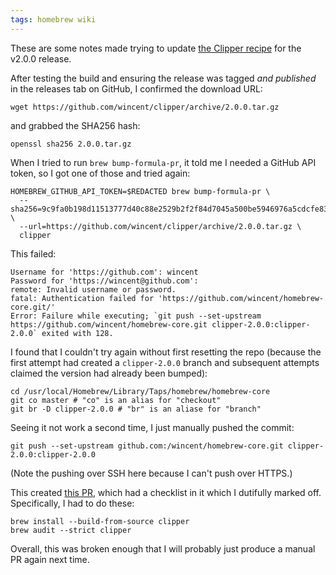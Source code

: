 ```yaml
---
tags: homebrew wiki
---
```


These are some notes made trying to update [the Clipper recipe](https://github.com/Homebrew/homebrew-core/blob/63966af9c41a16540cfedad660689ef0420cf3a4/Formula/clipper.rb) for the v2.0.0 release.

After testing the build and ensuring the release was tagged *and published* in the releases tab on GitHub, I confirmed the download URL:

```shell
wget https://github.com/wincent/clipper/archive/2.0.0.tar.gz
```

and grabbed the SHA256 hash:

```shell
openssl sha256 2.0.0.tar.gz
```

When I tried to run `brew bump-formula-pr`, it told me I needed a GitHub API token, so I got one of those and tried again:

```shell
HOMEBREW_GITHUB_API_TOKEN=$REDACTED brew bump-formula-pr \
  --sha256=9c9fa0b198d11513777d40c88e2529b2f2f84d7045a500be5946976a5cdcfe83 \
  --url=https://github.com/wincent/clipper/archive/2.0.0.tar.gz \
  clipper
```

This failed:

```
Username for 'https://github.com': wincent
Password for 'https://wincent@github.com':
remote: Invalid username or password.
fatal: Authentication failed for 'https://github.com/wincent/homebrew-core.git/'
Error: Failure while executing; `git push --set-upstream https://github.com/wincent/homebrew-core.git clipper-2.0.0:clipper-2.0.0` exited with 128.
```

I found that I couldn't try again without first resetting the repo (because the first attempt had created a `clipper-2.0.0` branch and subsequent attempts claimed the version had already been bumped):

```shell
cd /usr/local/Homebrew/Library/Taps/homebrew/homebrew-core
git co master # "co" is an alias for "checkout"
git br -D clipper-2.0.0 # "br" is an aliase for "branch"
```

Seeing it not work a second time, I just manually pushed the commit:

```shell
git push --set-upstream github.com:/wincent/homebrew-core.git clipper-2.0.0:clipper-2.0.0
```

(Note the pushing over SSH here because I can't push over HTTPS.)

This created [this PR](https://github.com/Homebrew/homebrew-core/pull/32700), which had a checklist in it which I dutifully marked off. Specifically, I had to do these:

```shell
brew install --build-from-source clipper
brew audit --strict clipper
```

Overall, this was broken enough that I will probably just produce a manual PR again next time.
